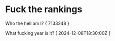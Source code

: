 # Fuck the rankings

Who the hell am I?
{ 7133248 }

What fucking year is it?
[ 2024-12-08T18:30:00Z ]
